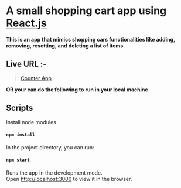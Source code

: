 # A small shopping cart app using [React.js](https://reactjs.org)

**This is an app that mimics shopping cars functionalities like adding, removing, resetting, and deleting a list of items.**

## Live URL :-

> [Counter App](https://focused-jackson-316d61.netlify.app/)

**OR your can do the following to run in your local machine**

## Scripts

Install node modules

#### `npm install`

In the project directory, you can run:

#### `npm start`

Runs the app in the development mode.<br>
Open [http://localhost:3000](http://localhost:3000) to view it in the browser.
